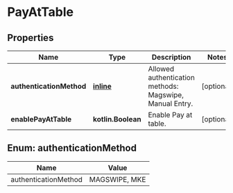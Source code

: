
# PayAtTable

## Properties
Name | Type | Description | Notes
------------ | ------------- | ------------- | -------------
**authenticationMethod** | [**inline**](#AuthenticationMethod) | Allowed authentication methods: Magswipe, Manual Entry. |  [optional]
**enablePayAtTable** | **kotlin.Boolean** | Enable Pay at table. |  [optional]


<a name="AuthenticationMethod"></a>
## Enum: authenticationMethod
Name | Value
---- | -----
authenticationMethod | MAGSWIPE, MKE



